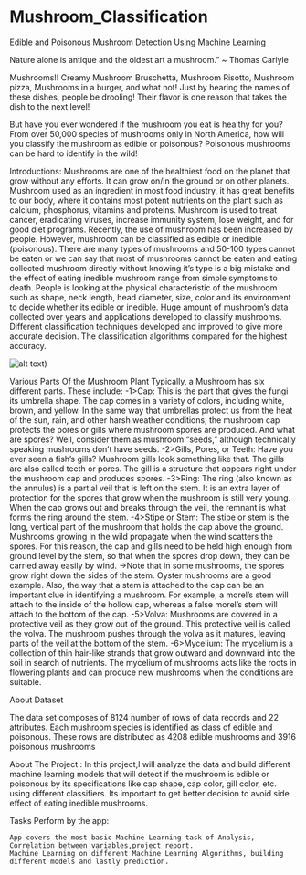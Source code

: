 # Mushroom_Classification
Edible and Poisonous Mushroom Detection Using Machine Learning


Nature alone is antique and the oldest art a mushroom.” ~ Thomas Carlyle

Mushrooms!! Creamy Mushroom Bruschetta, Mushroom Risotto, Mushroom pizza, Mushrooms in a burger, 
and what not! Just by hearing the names of these dishes, people be drooling! Their flavor is one 
reason that takes the dish to the next level!

But have you ever wondered if the mushroom you eat is healthy for you? From over 50,000 species of 
mushrooms only in North America, how will you classify the mushroom as edible or poisonous? Poisonous 
mushrooms can be hard to identify in the wild!




Introductions:
Mushrooms are one of the healthiest food on the planet that grow without any efforts. It can grow on/in the ground or on other planets. Mushroom used as an ingredient in most food industry, it has great benefits to our body, where it contains most potent nutrients on the plant such as calcium, phosphorus, vitamins and proteins. Mushroom is used to treat cancer, eradicating viruses, increase immunity system, lose weight, and for good diet programs. Recently, the use of mushroom has been increased by people. However, mushroom can be classified as edible or inedible (poisonous). There are many types of mushrooms and 50-100 types cannot be eaten or we can say that most of mushrooms cannot be eaten and eating collected mushroom directly without knowing it’s type is a big mistake and the effect of eating inedible mushroom range from simple symptoms to death. People is looking at the physical characteristic of the mushroom such as shape, neck length, head diameter, size, color and its environment to decide whether its edible or inedible. Huge amount of mushroom’s data collected over years and applications developed to classify mushrooms. Different classification techniques developed and improved to give more accurate decision. The classification algorithms compared for the highest accuracy.


![alt text](https://www.google.com/url?sa=i&url=https%3A%2F%2Fwww.quora.com%2FWhat-are-the-different-parts-of-a-mushroom&psig=AOvVaw3n1TUG0L_rCF7s74vx26Iw&ust=1667227006086000&source=images&cd=vfe&ved=0CA0QjRxqFwoTCKj0s92WiPsCFQAAAAAdAAAAABAE))

Various Parts Of the Mushroom Plant Typically, a Mushroom has six different parts. These include:
-1>Cap: This is the part that gives the fungi its umbrella shape. The cap comes in a variety of colors, including white, brown, and yellow. In the same way that umbrellas protect us from the heat of the sun, rain, and other harsh weather conditions, the mushroom cap protects the pores or gills where mushroom spores are produced. And what are spores? Well, consider them as mushroom “seeds,” although technically speaking mushrooms don’t have seeds.
-2>Gills, Pores, or Teeth: Have you ever seen a fish’s gills? Mushroom gills look something like that. The gills are also called teeth or pores. The gill is a structure that appears right under the mushroom cap and produces spores.
-3>Ring: The ring (also known as the annulus) is a partial veil that is left on the stem. It is an extra layer of protection for the spores that grow when the mushroom is still very young. When the cap grows out and breaks through the veil, the remnant is what forms the ring around the stem.
-4>Stipe or Stem: The stipe or stem is the long, vertical part of the mushroom that holds the cap above the ground. Mushrooms growing in the wild propagate when the wind scatters the spores. For this reason, the cap and gills need to be held high enough from ground level by the stem, so that when the spores drop down, they can be carried away easily by wind.
->Note that in some mushrooms, the spores grow right down the sides of the stem. Oyster mushrooms are a good example. Also, the way that a stem is attached to the cap can be an important clue in identifying a mushroom. For example, a morel’s stem will attach to the inside of the hollow cap, whereas a false morel’s stem will attach to the bottom of the cap.
-5>Volva: Mushrooms are covered in a protective veil as they grow out of the ground. This protective veil is called the volva. The mushroom pushes through the volva as it matures, leaving parts of the veil at the bottom of the stem.
-6>Mycelium: The mycelium is a collection of thin hair-like strands that grow outward and downward into the soil in search of nutrients. The mycelium of mushrooms acts like the roots in flowering plants and can produce new mushrooms when the conditions are suitable.



About Dataset

The data set composes of 8124 number of rows of data records and 22 attributes. Each mushroom species is identified as class of edible and poisonous. These rows are distributed as 4208 edible mushrooms and 3916 poisonous mushrooms



About The Project :
In this project,I will analyze the data and build different machine learning models that will detect if the mushroom is edible or poisonous by its specifications like cap shape, cap color, gill color, etc. using different classifiers. Its important to get better decision to avoid side effect of eating inedible mushrooms.


Tasks Perform by the app:

    App covers the most basic Machine Learning task of Analysis, Correlation between variables,project report.
    Machine Learning on different Machine Learning Algorithms, building different models and lastly prediction.


